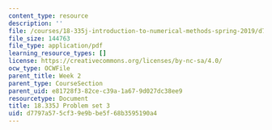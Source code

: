 ```yaml
---
content_type: resource
description: ''
file: /courses/18-335j-introduction-to-numerical-methods-spring-2019/d7797a575cf39e9bbe5f68b3595190a4_MIT18_335JS19_pset3.pdf
file_size: 144763
file_type: application/pdf
learning_resource_types: []
license: https://creativecommons.org/licenses/by-nc-sa/4.0/
ocw_type: OCWFile
parent_title: Week 2
parent_type: CourseSection
parent_uid: e81728f3-82ce-c39a-1a67-9d027dc38ee9
resourcetype: Document
title: 18.335J Problem set 3
uid: d7797a57-5cf3-9e9b-be5f-68b3595190a4
---
```

